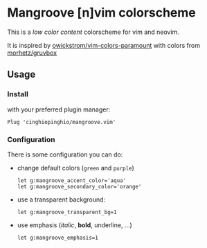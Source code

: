 # Mangroove [n]vim colorscheme

This is a *low color content* colorscheme for vim and neovim.

It is inspired by [owickstrom/vim-colors-paramount](https://github.com/owickstrom/vim-colors-paramount)
with colors from [morhetz/gruvbox](https://github.com/morhetz/gruvbox)

## Usage

### Install

with your preferred plugin manager:
```
Plug 'cinghiopinghio/mangroove.vim'
```

### Configuration

There is some configuration you can do:

- change default colors (`green` and `purple`)
    ```
    let g:mangroove_accent_color='aqua'
    let g:mangroove_secondary_color='orange'
    ```
- use a transparent background:
    ```
    let g:mangroove_transparent_bg=1
    ```
- use emphasis (*italic*, **bold**, underline, ...)
    ```
    let g:mangroove_emphasis=1
    ```

